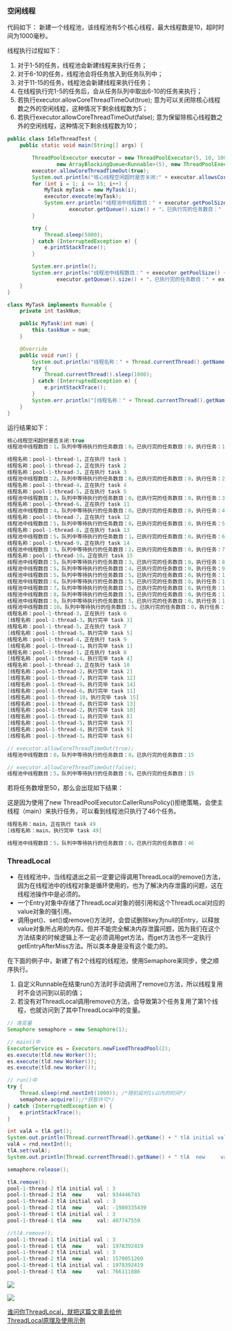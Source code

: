 ### 空闲线程
代码如下：
新建一个线程池，该线程池有5个核心线程，最大线程数是10，超时时间为1000毫秒。  

线程执行过程如下：
1. 对于1-5的任务，线程池会新建线程来执行任务；
1. 对于6-10的任务，线程池会将任务放入到任务队列中；
1. 对于11-15的任务，线程池会新建线程来执行任务；
1. 在线程执行完1-5的任务后，会从任务队列中取出6-10的任务来执行；
1. 若执行executor.allowCoreThreadTimeOut(true); 意为可以关闭除核心线程数之外的空闲线程，这种情况下剩余线程数为5；
1. 若执行executor.allowCoreThreadTimeOut(false); 意为保留除核心线程数之外的空闲线程，这种情况下剩余线程数为10；
```java
public class IdleThreadTest {
    public static void main(String[] args) {

        ThreadPoolExecutor executor = new ThreadPoolExecutor(5, 10, 1000, TimeUnit.MILLISECONDS,
                new ArrayBlockingQueue<Runnable>(5), new ThreadPoolExecutor.CallerRunsPolicy());
        executor.allowCoreThreadTimeOut(true);
        System.out.println("核心线程空闲超时是否关闭:" + executor.allowsCoreThreadTimeOut() + "\n");//核心线程空闲超时是否关闭:false
        for (int i = 1; i <= 15; i++) {
            MyTask myTask = new MyTask(i);
            executor.execute(myTask);
            System.err.println("线程池中线程数目：" + executor.getPoolSize() + "，队列中等待执行的任务数目：" +
                    executor.getQueue().size() + "，已执行完的任务数目：" + executor.getCompletedTaskCount() + "，执行任务：" + i);
        }

        try {
            Thread.sleep(5000);
        } catch (InterruptedException e) {
            e.printStackTrace();
        }

        System.err.println();
        System.err.println("线程池中线程数目：" + executor.getPoolSize() + "，队列中等待执行的任务数目：" +
                executor.getQueue().size() + "，已执行完的任务数目：" + executor.getCompletedTaskCount());
    }
}

class MyTask implements Runnable {
    private int taskNum;

    public MyTask(int num) {
        this.taskNum = num;
    }

    @Override
    public void run() {
        System.out.println("线程名称：" + Thread.currentThread().getName() + "，正在执行 task " + taskNum);
        try {
            Thread.currentThread().sleep(1000);
        } catch (InterruptedException e) {
            e.printStackTrace();
        }
        System.err.println("[线程名称：" + Thread.currentThread().getName() + "，执行完毕 task " + taskNum + "]");
    }
}
```
运行结果如下：
```java
核心线程空闲超时是否关闭:true
线程池中线程数目：1，队列中等待执行的任务数目：0，已执行完的任务数目：0，执行任务：1

线程名称：pool-1-thread-1，正在执行 task 1
线程名称：pool-1-thread-2，正在执行 task 2
线程名称：pool-1-thread-3，正在执行 task 3
线程池中线程数目：2，队列中等待执行的任务数目：0，已执行完的任务数目：0，执行任务：2
线程名称：pool-1-thread-4，正在执行 task 4
线程名称：pool-1-thread-5，正在执行 task 5
线程池中线程数目：3，队列中等待执行的任务数目：0，已执行完的任务数目：0，执行任务：3
线程名称：pool-1-thread-6，正在执行 task 11
线程池中线程数目：4，队列中等待执行的任务数目：0，已执行完的任务数目：0，执行任务：4
线程名称：pool-1-thread-7，正在执行 task 12
线程池中线程数目：5，队列中等待执行的任务数目：0，已执行完的任务数目：0，执行任务：5
线程名称：pool-1-thread-8，正在执行 task 13
线程池中线程数目：5，队列中等待执行的任务数目：1，已执行完的任务数目：0，执行任务：6
线程名称：pool-1-thread-9，正在执行 task 14
线程池中线程数目：5，队列中等待执行的任务数目：2，已执行完的任务数目：0，执行任务：7
线程名称：pool-1-thread-10，正在执行 task 15
线程池中线程数目：5，队列中等待执行的任务数目：3，已执行完的任务数目：0，执行任务：8
线程池中线程数目：5，队列中等待执行的任务数目：4，已执行完的任务数目：0，执行任务：9
线程池中线程数目：5，队列中等待执行的任务数目：5，已执行完的任务数目：0，执行任务：10
线程池中线程数目：6，队列中等待执行的任务数目：5，已执行完的任务数目：0，执行任务：11
线程池中线程数目：7，队列中等待执行的任务数目：5，已执行完的任务数目：0，执行任务：12
线程池中线程数目：8，队列中等待执行的任务数目：5，已执行完的任务数目：0，执行任务：13
线程池中线程数目：9，队列中等待执行的任务数目：5，已执行完的任务数目：0，执行任务：14
线程池中线程数目：10，队列中等待执行的任务数目：5，已执行完的任务数目：0，执行任务：15
线程名称：pool-1-thread-3，正在执行 task 6
[线程名称：pool-1-thread-3，执行完毕 task 3]
线程名称：pool-1-thread-5，正在执行 task 7
[线程名称：pool-1-thread-5，执行完毕 task 5]
线程名称：pool-1-thread-4，正在执行 task 9
[线程名称：pool-1-thread-1，执行完毕 task 1]
线程名称：pool-1-thread-1，正在执行 task 8
[线程名称：pool-1-thread-4，执行完毕 task 4]
线程名称：pool-1-thread-2，正在执行 task 10
[线程名称：pool-1-thread-2，执行完毕 task 2]
[线程名称：pool-1-thread-7，执行完毕 task 12]
[线程名称：pool-1-thread-9，执行完毕 task 14]
[线程名称：pool-1-thread-6，执行完毕 task 11]
[线程名称：pool-1-thread-10，执行完毕 task 15]
[线程名称：pool-1-thread-8，执行完毕 task 13]
[线程名称：pool-1-thread-2，执行完毕 task 10]
[线程名称：pool-1-thread-1，执行完毕 task 8]
[线程名称：pool-1-thread-5，执行完毕 task 7]
[线程名称：pool-1-thread-4，执行完毕 task 9]
[线程名称：pool-1-thread-3，执行完毕 task 6]

// executor.allowCoreThreadTimeOut(true);
线程池中线程数目：0，队列中等待执行的任务数目：0，已执行完的任务数目：15

// executor.allowCoreThreadTimeOut(false);
线程池中线程数目：5，队列中等待执行的任务数目：0，已执行完的任务数目：15
```
若将任务数增至50，那么会出现如下结果：

这是因为使用了new ThreadPoolExecutor.CallerRunsPolicy()拒绝策略，会使主线程（main）来执行任务，可以看到线程池只执行了46个任务。
```java
线程名称：main，正在执行 task 49
[线程名称：main，执行完毕 task 49]

线程池中线程数目：5，队列中等待执行的任务数目：0，已执行完的任务数目：46
```
### ThreadLocal  
- 在线程池中，当线程退出之前一定要记得调用ThreadLocal的remove()方法，因为在线程池中的线程对象是循环使用的，也为了解决内存泄露的问题，这在线程池操作中是必须的。
- 一个Entry对象中存储了ThreadLocal对象的弱引用和这个ThreadLocal对应的value对象的强引用。
- 调用get()、set()或remove()方法时，会尝试删除key为null的Entry，以释放value对象所占用的内存。但并不能完全解决内存泄露问题，因为我们在这个方法结束的时候逻辑上不一定必须调用get方法，而get方法也不一定执行getEntryAfterMiss方法。所以类本身是没有这个能力的。  

在下面的例子中，新建了有2个线程的线程池，使用Semaphore来同步，使之顺序执行。
1. 自定义Runnable在结束run()方法时手动调用了remove()方法，所以线程复用时不会访问到以前的值；
1. 若没有对ThreadLocal调用remove()方法，会导致第3个任务复用了第1个线程，也就访问到了其中ThreadLocal中的变量。
```java
// 类变量
Semaphore semaphore = new Semaphore(1);

// main()中
ExecutorService es = Executors.newFixedThreadPool(2);
es.execute(tld.new Worker());
es.execute(tld.new Worker());
es.execute(tld.new Worker());

// run()中
try {
    Thread.sleep(rnd.nextInt(1000)); /*随机延时1s以内的时间*/
    semaphore.acquire();/*获取许可*/
} catch (InterruptedException e) {
    e.printStackTrace();
}

int valA = tlA.get();
System.out.println(Thread.currentThread().getName() + " tlA initial val : " + valA);
valA = rnd.nextInt();
tlA.set(valA);
System.out.println(Thread.currentThread().getName() + " tlA  new     val: " + valA);

semaphore.release();

tlA.remove();
pool-1-thread-2 tlA initial val : 3
pool-1-thread-2 tlA  new     val: 934446743
pool-1-thread-2 tlA initial val : 3
pool-1-thread-2 tlA  new     val: -1980335439
pool-1-thread-1 tlA initial val : 3
pool-1-thread-1 tlA  new     val: 407747559

//tlA.remove();
pool-1-thread-1 tlA initial val : 3
pool-1-thread-1 tlA  new     val: 1978392419
pool-1-thread-2 tlA initial val : 3
pool-1-thread-2 tlA  new     val: 1570051260
pool-1-thread-1 tlA initial val : 1978392419
pool-1-thread-1 tlA  new     val: 766111886
```

![](../../pic/834468-20170919190936118-1560718919.png)

![](../../pic/834468-20180401172539887-1014734028.png)

[谁问你ThreadLocal，就把这篇文章丢给他](https://mp.weixin.qq.com/s?__biz=MzI2OTQ4OTQ1NQ==&mid=2247484981&idx=1&sn=6740c45ea988ccd1171ffba2e854eaed&chksm=eadec275dda94b63cf97fc5233a9fce319ac5e79b34728134a36dbc7265b9a2a81b41c9e826a&mpshare=1&scene=1&srcid=0830TtuehBnlxQeATXcu0DAT#rd)  
[ThreadLocal原理及使用示例](https://www.cnblogs.com/nullzx/p/7553538.html)  
